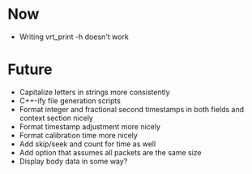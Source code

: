 # Now
* Writing vrt_print -h doesn't work

# Future
* Capitalize letters in strings more consistently
* C++-ify file generation scripts
* Format integer and fractional second timestamps in both fields and context section nicely
* Format timestamp adjustment more nicely
* Format calibration time more nicely
* Add skip/seek and count for time as well
* Add option that assumes all packets are the same size
* Display body data in some way?
